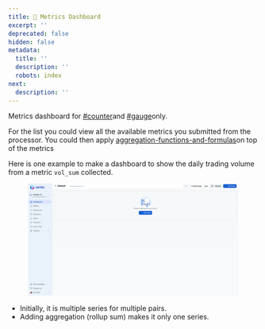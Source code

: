 ```yaml
---
title: 🔺 Metrics Dashboard
excerpt: ''
deprecated: false
hidden: false
metadata:
  title: ''
  description: ''
  robots: index
next:
  description: ''
---
```

Metrics dashboard for [#counter](metrics#counter "mention")and [#gauge](metrics#gauge "mention")only.

For the list you could view all the available metrics you submitted from the processor. You could then apply [aggregation-functions-and-formulas](aggregation-functions-and-formulas "mention")on top of the metrics

Here is one example to make a dashboard to show the daily trading volume from a metric `vol_sum` collected.

<figure>
  <img src="https://raw.githubusercontent.com/sentioxyz/docs/v1.0/assets/rollup.gif" alt="" />
  <figcaption></figcaption>
</figure>

* Initially, it is multiple series for multiple pairs.
* Adding aggregation (rollup sum) makes it only one series.